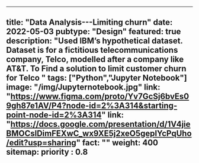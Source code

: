    ---
title: "Data Analysis---Limiting churn"
date: 2022-05-03
pubtype: "Design"
featured: true
description: "Used IBM’s hypothetical dataset. Dataset is for a fictitious telecommunications company, Telco, modelled after a company like AT&T. To Find a solution to limit customer churn for Telco "
tags: ["Python","Jupyter Notebook"]
image: "/img/Jupyternotebook.jpg"
link: "https://www.figma.com/proto/Yv7GcSj6bvEs09gh87e1AV/P4?node-id=2%3A314&starting-point-node-id=2%3A314"
link: "https://docs.google.com/presentation/d/1V4jieBMOCslDimFEXwC_wx9XE5j2xeO5gepIYcPqUho/edit?usp=sharing"
fact: ""
weight: 400
sitemap:
  priority : 0.8
---